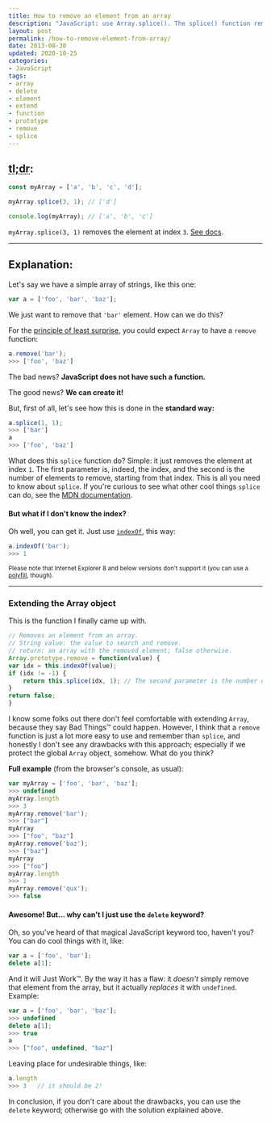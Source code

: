 ```yaml
---
title: How to remove an element from an array
description: "JavaScript: use Array.splice(). The splice() function removes items from an array, and returns the removed items."
layout: post
permalink: /how-to-remove-element-from-array/
date: 2013-08-30
updated: 2020-10-25
categories:
- JavaScript
tags:
- array
- delete
- element
- extend
- function
- prototype
- remove
- splice
---
```


## <abbr title="too long; didn't read">tl;dr</abbr>:

``` javascript
const myArray = ['a', 'b', 'c', 'd'];

myArray.splice(3, 1); // ['d']

console.log(myArray); // ['a', 'b', 'c']
```

`myArray.splice(3, 1)` removes the element at index <code>3</code>. <a href="https://developer.mozilla.org/en-US/docs/Web/JavaScript/Reference/Global_Objects/Array/splice" title="Go to MDN">See docs</a>.

---

## Explanation:

Let's say we have a simple array of strings, like this one:

``` javascript
var a = ['foo', 'bar', 'baz'];
```

We just want to remove that <code>'bar'</code> element. How can we do this?

For the <a href="https://en.wikipedia.org/wiki/Principle_of_least_astonishment" title="Go to Wikipedia" rel="external">principle of least surprise</a>, you could expect <code>Array</code> to have a <code>remove</code> function:

``` javascript
a.remove('bar');
>>> ['foo', 'baz']
```

The bad news? <strong>JavaScript does not have such a function.</strong>

The good news? <strong>We can create it!</strong>

But, first of all, let's see how this is done in the <strong>standard way:</strong>

``` javascript
a.splice(1, 1);
>>> ['bar']
a
>>> ['foo', 'baz']
```

What does this <code>splice</code> function do? Simple: it just removes the element at index <code>1</code>. The first parameter is, indeed, the index, and the second is the number of elements to remove, starting from that index. This is all you need to know about <code>splice</code>. If you're curious to see what other cool things <code>splice</code> can do, see the <a href="https://developer.mozilla.org/en-US/docs/Web/JavaScript/Reference/Global_Objects/Array/splice">MDN documentation</a>.

#### But what if I don't know the index?

Oh well, you can get it. Just use <code><a href="https://developer.mozilla.org/en-US/docs/Web/JavaScript/Reference/Global_Objects/Array/indexOf">indexOf</a></code>, this way:

``` javascript
a.indexOf('bar');
>>> 1
```

<small>Please note that Internet Explorer 8 and below versions don't support it (you can use a <a href="https://gist.github.com/atk/1034425" title="An indexOf polyfill on GitHub" rel="external">polyfill</a>, though).</small>

---

### Extending the Array object

This is the function I finally came up with.

``` javascript
// Removes an element from an array.
// String value: the value to search and remove.
// return: an array with the removed element; false otherwise.
Array.prototype.remove = function(value) {
var idx = this.indexOf(value);
if (idx != -1) {
    return this.splice(idx, 1); // The second parameter is the number of elements to remove.
}
return false;
}
```

I know some folks out there don't feel comfortable with extending <code>Array</code>, because they say Bad Things&trade; could happen. However, I think that a <code>remove</code> function is just a lot more easy to use and remember than <code>splice</code>, and honestly I don't see any drawbacks with this approach; especially if we protect the global <code>Array</code> object, somehow. What do you think?

<strong>Full example</strong> (from the browser's console, as usual):

``` javascript
var myArray = ['foo', 'bar', 'baz'];
>>> undefined
myArray.length
>>> 3
myArray.remove('bar');
>>> ["bar"]
myArray
>>> ["foo", "baz"]
myArray.remove('baz');
>>> ["baz"]
myArray
>>> ["foo"]
myArray.length
>>> 1
myArray.remove('qux');
>>> false
```

#### Awesome! But&#8230; why can't I just use the <code>delete</code> keyword?

Oh, so you've heard of that magical JavaScript keyword too, haven't you? You can do cool things with it, like:

``` javascript
var a = ['foo', 'bar'];
delete a[1];
```

And it will Just Work&trade;. By the way it has a flaw: it <em>doesn't</em> simply remove that element from the array, but it actually <em>replaces</em> it with <code>undefined</code>. Example:

``` javascript
var a = ['foo', 'bar', 'baz'];
>>> undefined
delete a[1];
>>> true
a
>>> ["foo", undefined, "baz"]
```

Leaving place for undesirable things, like:

``` javascript
a.length
>>> 3   // it should be 2!
```

In conclusion, if you don't care about the drawbacks, you can use the <code>delete</code> keyword; otherwise go with the solution explained above.
